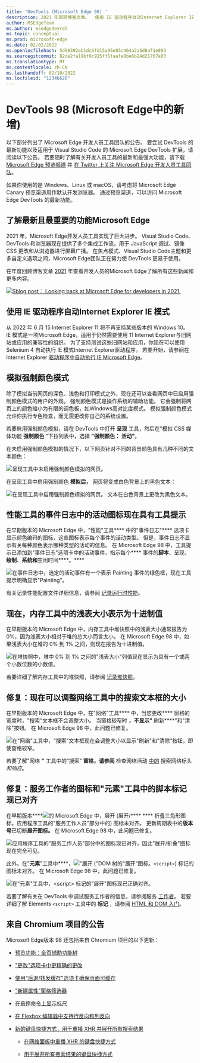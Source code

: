 ```yaml
---
title: 'DevTools (Microsoft Edge 98) '
description: 2021 年回顾博客文章。  使用 IE 驱动程序自动Internet Explorer IE 模式。  模拟强制颜色模式。  性能工具事件日志中的活动图标的工具提示。  内存工具中的浅表大小现在显示为十进制值。  网络工具的搜索文本框现在可以调整大小。  等等。
author: MSEdgeTeam
ms.author: msedgedevrel
ms.topic: conceptual
ms.prod: microsoft-edge
ms.date: 02/02/2022
ms.openlocfilehash: 5d90392eb1dc6fd15a95e85c464a2a5d8af1e893
ms.sourcegitcommit: 82de2fa19bf9c925ff5faafe8be6b24d21767e03
ms.translationtype: MT
ms.contentlocale: zh-CN
ms.lasthandoff: 02/10/2022
ms.locfileid: "12346620"
---
```

# <a name="whats-new-in-devtools-microsoft-edge-98"></a>DevTools 98 (Microsoft Edge中的新增) 

以下部分列出了 Microsoft Edge 开发人员工具团队的公告。  要尝试 DevTools 的最新功能以及适用于 Visual Studio Code 的 Microsoft Edge DevTools 扩展，请阅读以下公告。  若要随时了解有关开发人员工具的最新和最强大功能，请下载 [Microsoft Edge 预览频道](https://www.microsoftedgeinsider.com/download) 并 [在 Twitter 上关注 Microsoft Edge 开发人员工具团队](https://twitter.com/EdgeDevTools)。

如果你使用的是 Windows、Linux 或 macOS，请考虑将 Microsoft Edge Canary 预览渠道用作默认开发浏览器。  通过预览渠道，可以访问 Microsoft Edge DevTools 的最新功能。


<!-- ====================================================================== -->
## <a name="catch-up-on-the-latest-and-greatest-features-in-microsoft-edge"></a>了解最新且最重要的功能Microsoft Edge

<!-- careful changing h2 wording: Welcome tool potentially links to it -->

<!-- Title: Year-in-review: Microsoft Edge for developers -->
<!-- Subtitle: Catch up on the latest in developer tooling from Microsoft Edge. -->

2021 年，Microsoft Edge开发人员工具实现了巨大进步。  Visual Studio Code、DevTools 和浏览器现在提供了多个集成工作流，用于 JavaScript 调试、镜像 CSS 更改和从浏览器进行屏幕广播。  在焦点模式、Visual Studio Code主题和更多自定义选项之间，Microsoft Edge团队正在努力使 DevTools 更易于使用。

在年度回顾博客文章 [2021](https://blogs.windows.com/msedgedev/2022/01/19/looking-back-at-microsoft-edge-for-developers-in-2021/) 年查看开发人员的Microsoft Edge了解所有这些新闻和更多内容。

[![Sblog post： Looking back at Microsoft Edge for developers in 2021.](../../media/2022/02/blog-post-edge-devs-2021.png)](https://blogs.windows.com/msedgedev/2022/01/19/looking-back-at-microsoft-edge-for-developers-in-2021/)


<!-- ====================================================================== -->
## <a name="automate-ie-mode-with-internet-explorer-driver"></a>使用 IE 驱动程序自动Internet Explorer IE 模式

<!-- careful changing h2 wording: Welcome tool potentially links to it -->

<!-- Title: New support for automating IE mode -->
<!-- Subtitle: Test your legacy websites and apps by automating IE mode with Internet Explorer Driver. -->

从 2022 年 6 月 15 Internet Explorer 11 将不再支持某些版本的 Windows 10。 IE 模式是一项Microsoft Edge，适用于仍然需要使用 11 Internet Explorer与旧网站或应用的兼容性的组织。 为了支持测试这些旧网站和应用，你现在可以使用 Selenium 4 自动执行 IE 模式Internet Explorer驱动程序。 若要开始，请参阅在 Internet Explorer [驱动程序中自动执行 IE Microsoft Edge](../../../../webdriver-chromium/ie-mode.md)。


<!-- ====================================================================== -->
## <a name="emulate-forced-colors-mode"></a>模拟强制颜色模式

<!-- careful changing h2 wording: Welcome tool potentially links to it -->

<!-- Title: Emulation of forced colors in the Rendering tool -->
<!-- Subtitle: You can now do a spot check of what your product will look like on a device running in forced-colors mode, without having to change your operating system settings. -->

除了模拟当前网页的深色、浅色和打印模式之外，现在还可以查看网页中已启用强制颜色模式的用户的外观。  强制颜色模式是操作系统的辅助功能。  它会强制将网页上的颜色缩小为有限的调色板，如Windows高对比度模式。  模拟强制颜色模式允许你执行专色检查，而无需更改你自己的系统设置。

若要启用强制颜色模拟，请在 DevTools 中打开 **呈现** 工具，然后在"模拟 CSS 媒体功能 **强制颜色** "下拉列表中，选择 **"强制颜色： 活动"**。

在未启用强制颜色模拟的情况下，以下网页针对不同的背景颜色具有几种不同的文本颜色：

![呈现工具中未启用强制颜色模拟的网页。](../../media/2022/02/emulate-forced-colors-not-applied.png)

在呈现工具中启用强制颜色 **模拟后，** 网页将变成白色背景上的黑色文本：

![在呈现工具中启用强制颜色模拟的网页。  文本在白色背景上更改为黑色文本。](../../media/2022/02/emulate-forced-colors-applied.png)


<!-- ====================================================================== -->
## <a name="activity-icons-in-the-event-log-of-the-performance-tool-now-have-tooltips"></a>性能工具的事件日志中的活动图标现在具有工具提示

<!-- careful changing h2 wording: Welcome tool potentially links to it -->

<!-- Title: Analyze runtime performance better with the Event Log in the Performance tool -->
<!-- Subtitle: Activity icons in the Event Log now have tooltips indicating the type of activity for each event, such as Scripting, Rendering, or Painting. -->

在早期版本的 Microsoft Edge 中，"性能"工具**** 中的"事件日志"**** 选项卡显示颜色编码的图标，这些图标表示每个事件的活动类型。  但是，事件日志不显示有关每种颜色表示哪种类型的活动的信息。  在 Microsoft Edge 98 中，工具提示已添加到"事件日志"选项卡中的活动事件，指示每个**** 事件的**脚本**、呈现、**绘制**、**系统和**空闲时间****。****

![在事件日志中，选定的活动事件有一个表示 Painting 事件的绿色框，现在工具提示明确显示"Painting"。](../../media/2022/02/activity-event-tooltip.png)

有关记录性能配置文件详细信息，请参阅 [记录运行时性能](../../../evaluate-performance/reference.md#record-runtime-performance)。


<!-- ====================================================================== -->
## <a name="shallow-sizes-in-the-memory-tool-are-now-represented-as-decimal-values"></a>现在，内存工具中的浅表大小表示为十进制值

<!-- careful changing h2 wording: Welcome tool potentially links to it -->

<!-- Title: Better understand shallow sizes in the Memory tool -->
<!-- Subtitle: The Memory tool has been updated to report shallow size in decimal values as a percentage of the heap. -->

在早期版本的 Microsoft Edge 中，内存工具中堆快照中的浅表大小通常报告为 0%，因为浅表大小相对于堆的总大小而言太小。  在 Microsoft Edge 98 中，如果浅表大小在堆的 0% 到 1% 之间，则现在报告为十进制值。

![在堆快照中，堆中 0% 到 1% 之间的"浅表大小"列值现在显示为具有一个或两个小数位数的小数值。](../../media/2022/02/shallow-size-decimal-values.png)

若要详细了解内存工具中的堆快照，请参阅 [记录堆快照](../../../memory-problems/heap-snapshots.md)。


<!-- ====================================================================== -->
## <a name="fix-the-search-textbox-in-the-network-tool-can-now-be-resized"></a>修复：现在可以调整网络工具中的搜索文本框的大小

<!-- careful changing h2 wording: Welcome tool potentially links to it -->

<!-- Title: Fix: Resize the Search textbox in the Network tool -->
<!-- Subtitle: Now, resizing the Search pane in the Network tool also resizes the Search textbox, so that the Refresh and Clear buttons remain visible. -->

在早期版本的 Microsoft Edge 中，在"网络"工具**** 中，当您更改**** 窗格的宽度时，"搜索"文本框不会调整大小。  当窗格较窄时 **，不显示"** 刷新****"和"清除"按钮。  在 Microsoft Edge 98 中，此问题已修复。

![在"网络"工具中，"搜索"文本框现在会调整大小以显示"刷新"和"清除"按钮，即使窗格较窄。](../../media/2022/02/network-tool-search-text-box-resizes.png)

若要了解"网络 **"** 工具中的"搜索" **窗格，请参阅** 检查网络活动 [中的](../../../network/index.md#search-network-headers-and-responses) 搜索网络标头 _和响应_。


<!-- ====================================================================== -->
## <a name="fix-icons-for-service-workers-and-script-tags-in-the-elements-tool-are-now-aligned"></a>修复：服务工作者的图标和"元素"工具中的脚本标记现已对齐

<!-- careful changing h2 wording: Welcome tool potentially links to it -->

<!-- Title: Fix: Icons and tags in the DevTools are now aligned -->
<!-- Subtitle: Icons for service workers and script tags in the Elements tool now appear as expected. -->

在早期版本****![的 Microsoft Edge 中，展开 (展开/**** ****](../../media/2022/02/expand-collapse-triangle-icon.png) 折叠三角形图标。应用程序工具的"服务工作人员"部分中的) 图标未对齐。  更新周期表中的**版本号**已切断**展开图标。**  在 Microsoft Edge 98 中，此问题已修复。

![应用程序工具的"服务工作人员"部分中的图标现已对齐，因此"展开/折叠"图标现在完全可见。](../../media/2022/02/service-worker-icons-aligned-expand-icon-visible.png)

此外，在"**元素**"工具中****，!["展开 ("DOM 树的"](../../media/2022/02/elements-dom-expand-icon-light-mode.png)展开"图标。`<script>`) 标记的图标未对齐。  在 Microsoft Edge 98 中，此问题已修复。

![在"元素"工具中，\<script\> 标记的"展开"图标现已正确对齐。](../../media/2022/02/elements-script-tag-expand-icons-aligned.png)

若要了解有关在 DevTools 中调试服务工作者的信息，请参阅服务 [工作者](../../../progressive-web-apps/index.md#service-workers)。  若要详细了解 Elements `<script>` 工具中的 **标记** ，请参阅 [HTML 和 DOM 入门](../../../beginners/html.md)。


<!-- ====================================================================== -->
## <a name="announcements-from-the-chromium-project"></a>来自 Chromium 项目的公告

Microsoft Edge版本 98 还包括来自 Chromium 项目的以下更新：

* [预览功能：全页辅助功能树](https://developer.chrome.com/blog/new-in-devtools-98/#a11y-tree)

* ["更改"选项卡中更精确的更改](https://developer.chrome.com/blog/new-in-devtools-98/#changes)

* [使用"后退/转发缓存"选项卡确保页面可缓存](https://developer.chrome.com/blog/new-in-devtools-98/#bfcache)

* ["新建属性"窗格筛选器](https://developer.chrome.com/blog/new-in-devtools-98/#properties)

* [在悬停命令上显示标尺](https://developer.chrome.com/blog/new-in-devtools-98/#show-rulers)

* [在 Flexbox 编辑器中支持行反向和列反向](https://developer.chrome.com/blog/new-in-devtools-98/#flexbox-editor)

* [新的键盘快捷方式，用于重播 XHR 并展开所有搜索结果](https://developer.chrome.com/blog/new-in-devtools-98/#shortcuts)

   * [在网络面板中重播 XHR 的键盘快捷方式](https://developer.chrome.com/blog/new-in-devtools-98/#replay-xhr)

   * [用于展开所有搜索结果的键盘快捷方式](https://developer.chrome.com/blog/new-in-devtools-98/#toggle-search-result)


<!-- ====================================================================== -->
<!-- uncomment if content is copied from developer.chrome.com to this page -->
<!--
> [!NOTE]
> Portions of this page are modifications based on work created and [shared by Google](https://developers.google.com/terms/site-policies) and used according to terms described in the [Creative Commons Attribution 4.0 International License](https://creativecommons.org/licenses/by/4.0).
> The original page for announcements from the Chromium project is [What's New In DevTools (Chrome 98)](https://developer.chrome.com/blog/new-in-devtools-98) and is authored by [Jecelyn Yeen](https://developers.google.com/web/resources/contributors#jecelynyeen) (Developer advocate working on Chrome DevTools at Google).
-->


<!-- ====================================================================== -->
<!-- uncomment if content is copied from developer.chrome.com to this page -->
<!--
[![Creative Commons License.](https://i.creativecommons.org/l/by/4.0/88x31.png)](https://creativecommons.org/licenses/by/4.0)
This work is licensed under a [Creative Commons Attribution 4.0 International License](https://creativecommons.org/licenses/by/4.0).
-->
